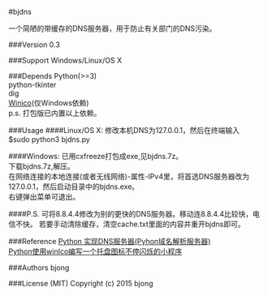 #bjdns

一个简陋的带缓存的DNS服务器，用于防止有关部门的DNS污染。

###Version
0.3

###Support
Windows/Linux/OS X

###Depends
Python(>=3)  
python-tkinter  
dig  
[Winico](https://github.com/lijiejie/python-flash-trayicons/tree/master/winico0.6)(仅Windows依赖)  
p.s. 打包版已内置以上依赖。

###Usage
####Linux/OS X:
修改本机DNS为127.0.0.1，然后在终端输入  
$sudo python3 bjdns.py  

####Windows:
已用cxfreeze打包成exe,见bjdns.7z。  
下载bjdns.7z,解压。  
在网络连接的本地连接(或者无线网络)-属性-IPv4里，将首选DNS服务器改为127.0.0.1，然后启动目录中的bjdns.exe。  
右键弹出菜单可退出。  

####P.S.
可将8.8.4.4修改为别的更快的DNS服务器。移动连8.8.4.4比较快，电信不快。
若要手动清除缓存，清空cache.txt里面的内容并重开bjdns即可。

###Reference
[Python 实现DNS服务器(Pyhon域名解析服务器)](http://blog.csdn.net/trbbadboy/article/details/8093256)  
[Python使用winIco编写一个托盘图标不停闪烁的小程序](http://www.lijiejie.com/python-winico-flash-trayicon/)

###Authors
bjong

###License (MIT)
Copyright (c) 2015 bjong
